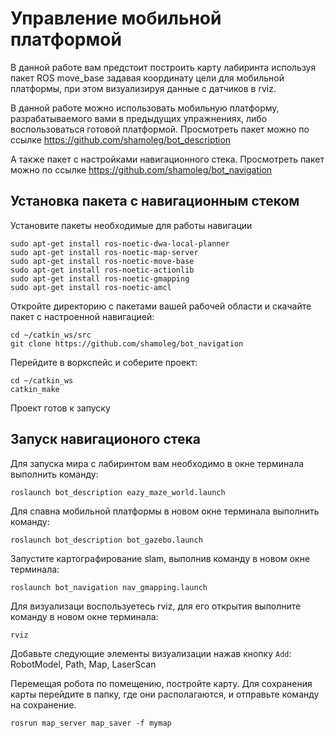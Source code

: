 # Управление мобильной платформой

В данной работе вам предстоит построить карту лабиринта используя пакет ROS move_base задавая координату цели для мобильной платформы, при этом визуализируя данные с датчиков в rviz.

В данной работе можно использовать мобильную платформу, разрабатываемого вами в предыдущих упражнениях, либо воспользоваться готовой платформой. Просмотреть пакет можно по ссылке <https://github.com/shamoleg/bot_description>

А также пакет с настройками навигационного стека. Просмотреть пакет можно по ссылке <https://github.com/shamoleg/bot_navigation>

## Установка пакета с навигационным стеком

Установите пакеты необходимые для работы навигации

```console
sudo apt-get install ros-noetic-dwa-local-planner
sudo apt-get install ros-noetic-map-server
sudo apt-get install ros-noetic-move-base
sudo apt-get install ros-noetic-actionlib
sudo apt-get install ros-noetic-gmapping
sudo apt-get install ros-noetic-amcl
```

Откройте директорию с пакетами вашей рабочей области и скачайте пакет с настроенной навигацией:

```console
cd ~/catkin_ws/src
git clone https://github.com/shamoleg/bot_navigation
```

Перейдите в воркспейс и соберите проект:

```console
cd ~/catkin_ws
catkin_make
```

Проект готов к запуску

## Запуск навигационого стека

Для запуска мира с лабиринтом вам необходимо в окне терминала выполнить команду:

```console
roslaunch bot_description eazy_maze_world.launch
```

Для спавна мобильной платформы в новом окне терминала выполнить команду:

```console
roslaunch bot_description bot_gazebo.launch
```

Запустите картографирование slam, выполнив команду в новом окне терминала:

```console
roslaunch bot_navigation nav_gmapping.launch
```

Для визуализаци воспользуетесь rviz, для его открытия выполните команду в новом окне терминала:

```console
rviz
```

Добавьте следующие элементы визуализации нажав кнопку `Add`: RobotModel, Path, Map, LaserScan

Перемещая робота по помещению, постройте карту. Для сохранения карты перейдите в папку, где они располагаются, и отправьте команду на сохранение.

```console
rosrun map_server map_saver -f mymap
```
